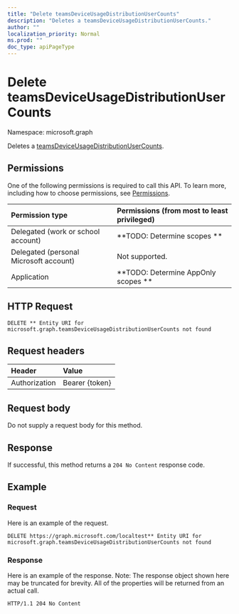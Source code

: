 ```yaml
---
title: "Delete teamsDeviceUsageDistributionUserCounts"
description: "Deletes a teamsDeviceUsageDistributionUserCounts."
author: ""
localization_priority: Normal
ms.prod: ""
doc_type: apiPageType
---
```


# Delete teamsDeviceUsageDistributionUserCounts

Namespace: microsoft.graph

Deletes a [teamsDeviceUsageDistributionUserCounts](../resources/teamsdeviceusagedistributionusercounts.md).

## Permissions
One of the following permissions is required to call this API. To learn more, including how to choose permissions, see [Permissions](/concepts/permissions-reference.md).

|Permission type|Permissions (from most to least privileged)|
|:---|:---|
|Delegated (work or school account)|**TODO: Determine scopes **|
|Delegated (personal Microsoft account)|Not supported.|
|Application|**TODO: Determine AppOnly scopes **|

## HTTP Request
<!-- {
  "blockType": "ignored"
}
-->
``` http
DELETE ** Entity URI for microsoft.graph.teamsDeviceUsageDistributionUserCounts not found
```

## Request headers
|Header|Value|
|:---|:---|
|Authorization|Bearer {token}|

## Request body
Do not supply a request body for this method.

## Response
If successful, this method returns a `204 No Content` response code.

## Example

### Request
Here is an example of the request.
<!-- {
  "blockType": "request",
  "name": "delete_teamsdeviceusagedistributionusercounts"
}
-->
``` http
DELETE https://graph.microsoft.com/localtest** Entity URI for microsoft.graph.teamsDeviceUsageDistributionUserCounts not found
```

### Response
Here is an example of the response. Note: The response object shown here may be truncated for brevity. All of the properties will be returned from an actual call.
<!-- {
  "blockType": "response",
  "truncated": true
}
-->
``` http
HTTP/1.1 204 No Content
```

